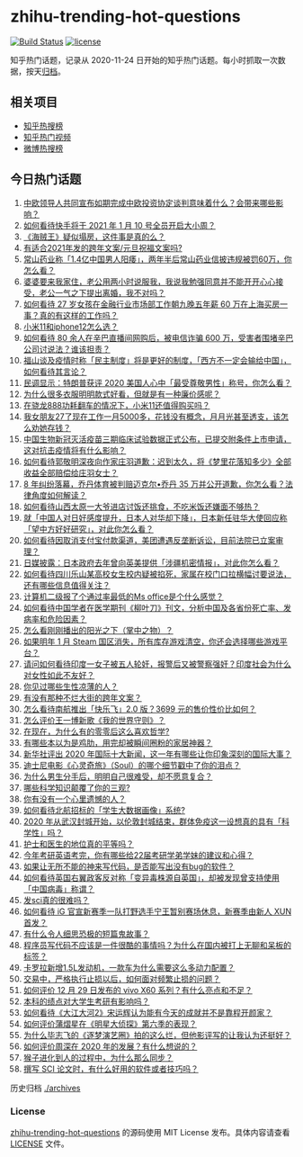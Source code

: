# zhihu-trending-hot-questions

[![Build Status](https://github.com/justjavac/zhihu-trending-hot-questions/workflows/ci/badge.svg?branch=master)](https://github.com/justjavac/zhihu-trending-hot-questions/actions)
[![license](https://img.shields.io/github/license/justjavac/zhihu-trending-hot-questions)](https://github.com/justjavac/zhihu-trending-hot-questions/blob/master/LICENSE)

知乎热门话题，记录从 2020-11-24 日开始的知乎热门话题。每小时抓取一次数据，按天[归档](./archives)。

## 相关项目

- [知乎热搜榜](https://github.com/justjavac/zhihu-trending-top-search)
- [知乎热门视频](https://github.com/justjavac/zhihu-trending-hot-video)
- [微博热搜榜](https://github.com/justjavac/weibo-trending-hot-search)

## 今日热门话题

<!-- BEGIN -->
<!-- 最后更新时间 Thu Dec 31 2020 01:40:31 GMT+0800 (CST) -->
1. [中欧领导人共同宣布如期完成中欧投资协定谈判意味着什么？会带来哪些影响？](https://www.zhihu.com/question/437212619)
1. [如何看待快手将于 2021 年 1 月 10 号全员开启大小周？](https://www.zhihu.com/question/437040907)
1. [《海贼王》疑似塌房，这件事是真的么？](https://www.zhihu.com/question/437138134)
1. [有适合2021年发的跨年文案/元旦祝福文案吗?](https://www.zhihu.com/question/436593989)
1. [常山药业称「1.4亿中国男人阳痿」，两年半后常山药业信披违规被罚60万，你怎么看？](https://www.zhihu.com/question/437038851)
1. [婆婆要来我家住，老公用两小时说服我，我说我勉强同意并不能开开心心接受，老公一气之下提出离婚，我不对吗？](https://www.zhihu.com/question/436719701)
1. [如何看待 27 岁女孩在金融行业市场部工作朝九晚五年薪 60 万在上海买房一事？真的有这样的工作吗？](https://www.zhihu.com/question/437081708)
1. [小米11和iphone12怎么选？](https://www.zhihu.com/question/434673403)
1. [如何看待 80 余人在辛巴直播间网购后，被电信诈骗 600 万，受害者围堵辛巴公司讨说法？谁该担责？](https://www.zhihu.com/question/437132626)
1. [福山谈及疫情时称「民主制度」将是更好的制度，「西方不一定会输给中国」，如何看待其言论？](https://www.zhihu.com/question/437044232)
1. [民调显示：特朗普获评 2020 美国人心中「最受尊敬男性」称号，你怎么看？](https://www.zhihu.com/question/437157779)
1. [为什么很多衣服明明款式好看，但就是有一种廉价感呢？](https://www.zhihu.com/question/412158553)
1. [在骁龙888功耗翻车的情况下，小米11还值得购买吗？](https://www.zhihu.com/question/437117447)
1. [我女朋友27了现在工作一月5000多，花钱没有概念，月月光甚至透支，该怎么劝她存钱？](https://www.zhihu.com/question/428842571)
1. [中国生物新冠灭活疫苗三期临床试验数据正式公布，已提交附条件上市申请，这对抗击疫情将有什么影响？](https://www.zhihu.com/question/437139406)
1. [如何看待郭敬明深夜向作家庄羽道歉：迟到太久，将《梦里花落知多少》全部收益全部赔偿给庄羽女士？](https://www.zhihu.com/question/437236368)
1. [8 年纠纷落幕，乔丹体育被判赔迈克尔•乔丹 35 万并公开道歉，你怎么看？法律角度如何解读？](https://www.zhihu.com/question/437154459)
1. [如何看待山西太原一大爷进店讨饭还挑食，不吃米饭还嫌面不够热？](https://www.zhihu.com/question/436882471)
1. [就「中国人对日好感度提升，日本人对华却下降」，日本新任驻华大使回应称「望中方好好研究」，对此你怎么看？](https://www.zhihu.com/question/437011548)
1. [如何看待因取消支付宝付款渠道，美团遭遇反垄断诉讼，目前法院已立案审理？](https://www.zhihu.com/question/437058072)
1. [日媒披露：日本政府去年曾向英美提供「涉疆机密情报」，对此你怎么看？](https://www.zhihu.com/question/437142107)
1. [如何看待四川乐山某高校女生校内疑被掐死，家属在校门口拉横幅讨要说法，还有哪些信息值得关注？](https://www.zhihu.com/question/437153825)
1. [计算机二级报了个通过率最低的Ms office是个什么感觉？](https://www.zhihu.com/question/306891507)
1. [如何看待中国学者在医学期刊《柳叶刀》刊文，分析中国及各省份死亡率、发病率和危险因素？](https://www.zhihu.com/question/331439780)
1. [怎么看刚刚播出的阳光之下（掌中之物）？](https://www.zhihu.com/question/436541338)
1. [如果明年 1 月 Steam 国区消失，所有库存游戏清空，你还会选择哪些游戏平台？](https://www.zhihu.com/question/435825848)
1. [请问如何看待印度一女子被五人轮奸，报警后又被警察强奸？印度社会为什么对女性如此不友好？](https://www.zhihu.com/question/436731197)
1. [你见过哪些生性凉薄的人？](https://www.zhihu.com/question/429319229)
1. [有没有那种不烂大街的跨年文案？](https://www.zhihu.com/question/435290586)
1. [怎么看待南航推出「快乐飞」2.0 版？3699 元的售价性价比如何？](https://www.zhihu.com/question/436434139)
1. [怎么评价王一博新歌《我的世界守则》？](https://www.zhihu.com/question/437149818)
1. [在现在，为什么有的零零后这么喜欢哲学?](https://www.zhihu.com/question/436744133)
1. [有哪些本以为是鸡肋，用完却被瞬间圈粉的家居神器？](https://www.zhihu.com/question/359026960)
1. [新华社评出 2020 年国际十大新闻，这一年有哪些让你印象深刻的国际大事？](https://www.zhihu.com/question/437119722)
1. [迪士尼电影《心灵奇旅》（Soul）的哪个细节戳中了你的泪点？](https://www.zhihu.com/question/435414016)
1. [为什么男生分手后，明明自己很难受，却不愿意复合？](https://www.zhihu.com/question/360087079)
1. [哪些科学知识颠覆了你的三观?](https://www.zhihu.com/question/327141696)
1. [你有没有一个心里遗憾的人？](https://www.zhihu.com/question/375262806)
1. [如何看待北航招标的「学生大数据画像」系统?](https://www.zhihu.com/question/436833268)
1. [2020 年从武汉封城开始，以伦敦封城结束，群体免疫这一设想真的具有「科学性」吗？](https://www.zhihu.com/question/436902757)
1. [护士和医生的地位真的平等吗？](https://www.zhihu.com/question/56521327)
1. [今年考研英语考完，你有哪些给22届考研学弟学妹的建议和心得？](https://www.zhihu.com/question/436648049)
1. [如果让无所不能的神来写代码，是否能写出没有bug的软件？](https://www.zhihu.com/question/435533536)
1. [如何看待英国右翼政客反对称「变异毒株源自英国」，却被发现曾支持使用「中国病毒」称谓？](https://www.zhihu.com/question/437151900)
1. [发sci真的很难吗？](https://www.zhihu.com/question/325265633)
1. [如何看待 iG 官宣新赛季一队打野选手宁王暂别赛场休息，新赛季由新人 XUN 首发？](https://www.zhihu.com/question/436554063)
1. [有什么令人细思恐极的短篇鬼故事？](https://www.zhihu.com/question/57194120)
1. [程序员写代码不应该是一件很酷的事情吗？为什么在国内被打上无聊和呆板的标签？](https://www.zhihu.com/question/435415765)
1. [卡罗拉新增1.5L发动机，一款车为什么需要这么多动力配置？](https://www.zhihu.com/question/436883298)
1. [交易中，严格执行止损以后，如何面对频繁止损的问题？](https://www.zhihu.com/question/437074886)
1. [如何评价 12 月 29 日发布的 vivo X60 系列？有什么亮点和不足？](https://www.zhihu.com/question/436304113)
1. [本科的绩点对大学生考研有影响吗？](https://www.zhihu.com/question/435931835)
1. [如何看待《大江大河2》宋运辉认为能有今天的成就并不是靠程开颜家？](https://www.zhihu.com/question/436716444)
1. [如何评价蒲熠星在《明星大侦探》第六季的表现？](https://www.zhihu.com/question/436789223)
1. [为什么毕志飞的《逐梦演艺圈》拍的这么烂，但他影评写的让我认为还挺好？](https://www.zhihu.com/question/311595147)
1. [如何评价周深在 2020 年的发展？有什么想说的？](https://www.zhihu.com/question/436562593)
1. [猴子进化到人的过程中，为什么那么同步？](https://www.zhihu.com/question/436345804)
1. [撰写 SCI 论文时，有什么好用的软件或者技巧吗？](https://www.zhihu.com/question/349350653)
<!-- END -->

历史归档 [./archives](./archives)

### License

[zhihu-trending-hot-questions](https://github.com/justjavac/zhihu-trending-hot-questions) 的源码使用 MIT License 发布。具体内容请查看 [LICENSE](./LICENSE) 文件。
